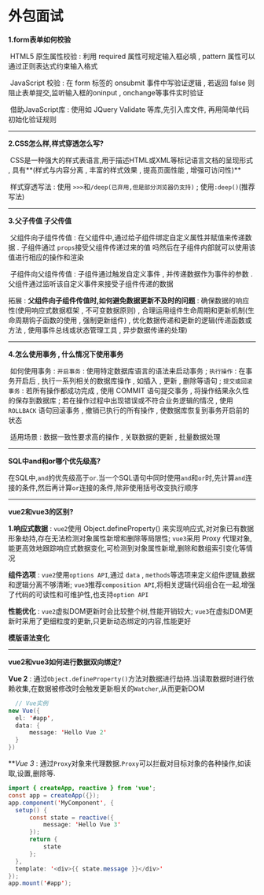 # 外包面试

**1.form表单如何校验**

​	HTML5 原生属性校验 : 利用 required 属性可规定输入框必填 , pattern 属性可以通过正则表达式约束输入格式

​	JavaScript 校验 : 在 form 标签的 onsubmit 事件中写验证逻辑 , 若返回 false 则阻止表单提交,监听输入框的oninput , onchange等事件实时验证

​	借助JavaScript库 : 使用如 JQuery Validate 等库,先引入库文件, 再用简单代码初始化验证规则

****

**2.CSS怎么样,样式穿透怎么写?**

​	CSS是一种强大的样式表语言,用于描述HTML或XML等标记语言文档的呈现形式 , 具有**(样式与内容分离 , 丰富的样式效果 , 提高页面性能 , 增强可访问性)**

​	样式穿透写法 : 使用 `>>>`和`/deep(已弃用,但是部分浏览器仍支持)` ; 使用`:deep()`(推荐写法) 

****

**3.父子传值 子父传值**

​	父组件向子组件传值 : 在父组件中,通过给子组件绑定自定义属性并赋值来传递数据 . 子组件通过 `props`接受父组件传递过来的值 吗然后在子组件内部就可以使用该值进行相应的操作和渲染

​	子组件向父组件传值 : 子组件通过触发自定义事件 , 并传递数据作为事件的参数 . 父组件通过监听该自定义事件来接受子组件传递的数据

拓展 : **父组件向子组件传值时,如何避免数据更新不及时的问题** : 确保数据的响应性(使用响应式数据框架 , 不可变数据原则) , 合理运用组件生命周期和更新机制(生命周期钩子函数的使用 , 强制更新组件) , 优化数据传递和更新的逻辑(传递函数或方法 , 使用事件总线或状态管理工具 , 异步数据传递的处理)

****

**4.怎么使用事务 , 什么情况下使用事务**

​	如何使用事务 : `开启事务` : 使用特定数据库语言的语法来启动事务 ; `执行操作` : 在事务开启后 , 执行一系列相关的数据库操作 , 如插入 , 更新 , 删除等语句 ; `提交或回滚事务` : 若所有操作都成功完成 , 使用 COMMIT 语句提交事务 , 将操作结果永久性的保存到数据库 ; 若在操作过程中出现错误或不符合业务逻辑的情况 , 使用 `ROLLBACK` 语句回滚事务 , 撤销已执行的所有操作 , 使数据库恢复到事务开启前的状态

​	适用场景 : 数据一致性要求高的操作 , 关联数据的更新 , 批量数据处理

****

**SQL中and和or哪个优先级高?**

  在SQL中,`and`的优先级高于`or`.当一个SQL语句中同时使用`and`和`or`时,先计算`and`连接的条件,然后再计算`or`连接的条件,除非使用括号改变执行顺序

****

**vue2和vue3的区别?**

  **1.响应式数据** : `vue2`使用 Object.defineProperty() 来实现响应式,对对象已有数据形象劫持,存在无法检测对象属性新增和删除等局限性; `vue3`采用 Proxy 代理对象,能更高效地跟踪响应式数据变化,可检测到对象属性新增,删除和数组索引变化等情况
  
  **组件选项** : `vue2`使用`options API`,通过 `data` , `methods`等选项来定义组件逻辑,数据和逻辑分离不够清晰; `vue3`推荐`composition API`,将相关逻辑代码组合在一起,增强了代码的可读性和可维护性,也支持`option API`
  
  **性能优化** : `vue2`虚拟DOM更新时会比较整个树,性能开销较大; `vue3`在虚拟DOM更新时采用了更细粒度的更新,只更新动态绑定的内容,性能更好
  
  **模版语法变化**

****

**vue2和vue3如何进行数据双向绑定?**

  **Vue 2** : 通过`Object.defineProperty()`方法对数据进行劫持.当读取数据时进行依赖收集,在数据被修改时会触发更新相关的`Watcher`,从而更新DOM
  ```java
    // Vue实例
new Vue({
    el: '#app',
    data: {
        message: 'Hello Vue 2'
    }
})
  ```

***Vue 3* : 通过`Proxy`对象来代理数据.`Proxy`可以拦截对目标对象的各种操作,如读取,设置,删除等.
  ```java
import { createApp, reactive } from 'vue';
const app = createApp({});
app.component('MyComponent', {
    setup() {
        const state = reactive({
            message: 'Hello Vue 3'
        });
        return {
            state
        };
    },
    template: '<div>{{ state.message }}</div>'
});
app.mount('#app');
  ```
  
